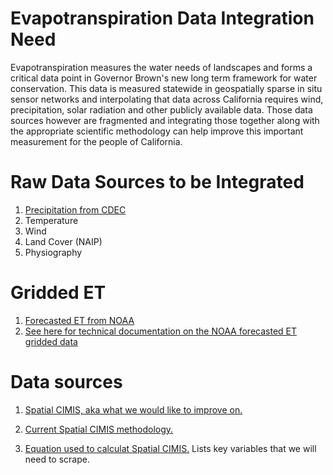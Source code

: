 # Evapotranspiration Data Integration Need
Evapotranspiration measures the water needs of landscapes and forms a critical data point in Governor Brown's new long term framework for water conservation.  This data is measured statewide in geospatially sparse in situ sensor networks and interpolating that data across California requires wind, precipitation, solar radiation and other publicly available data.  Those data sources however are fragmented and integrating those together along with the appropriate scientific methodology can help improve this important measurement for the people of California.

# Raw Data Sources to be Integrated
1. [Precipitation from CDEC](http://cdec.water.ca.gov/misc/RealPrecip.html)
2. Temperature
3. Wind
4. Land Cover (NAIP)
5. Physiography

# Gridded ET
1. [Forecasted ET from NOAA](http://www.wrh.noaa.gov/forecast/evap/FRET/FRET.php?wfo=sto)
2. [See here for technical documentation on the NOAA forecasted ET gridded data](https://www.google.com/url?q=http://ndfd.weather.gov/technical.htm&sa=D&ust=1483383177762000&usg=AFQjCNGG3mUFtYLThq6PzvMVS0Bui8tNlA)

# Data sources
1. [Spatial CIMIS, aka what we would like to improve on.](http://wwwcimis.water.ca.gov/SpatialData.aspx)

2. [Current Spatial CIMIS methodology.](https://www.researchgate.net/publication/228669634_Daily_reference_evapotranspiration_for_California_using_satellite_imagery_and_weather_station_measurement_interpolation)

3. [Equation used to calculat Spatial CIMIS.](http://hydrology1.nmsu.edu/pet/penman-montheith.pdf) Lists key variables that we will need to scrape.
